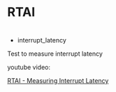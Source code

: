 # RTAI
#
- interrupt_latency

Test to measure interrupt latency

youtube video:

[RTAI - Measuring Interrupt Latency](https://www.youtube.com/watch?v=j3J7BNVkJjI&t=500s)
